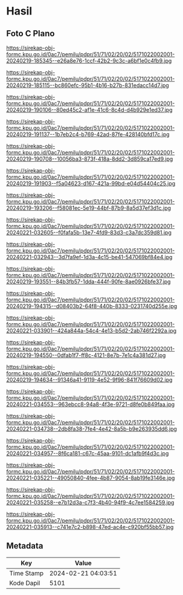 # Hasil

## Foto C Plano

https://sirekap-obj-formc.kpu.go.id/0ac7/pemilu/pdpr/51/71/02/20/02/5171022002001-20240219-185345--e26a8e76-1ccf-42b2-9c3c-a6bf1e0c4fb9.jpg

https://sirekap-obj-formc.kpu.go.id/0ac7/pemilu/pdpr/51/71/02/20/02/5171022002001-20240219-185115--bc860efc-95b1-4b16-b27b-831edacc14d7.jpg

https://sirekap-obj-formc.kpu.go.id/0ac7/pemilu/pdpr/51/71/02/20/02/5171022002001-20240219-190106--80ed45c2-af1e-41c6-8c4d-d4b929e1ed37.jpg

https://sirekap-obj-formc.kpu.go.id/0ac7/pemilu/pdpr/51/71/02/20/02/5171022002001-20240219-191137--1b7eb2c4-b769-42ad-87fe-428140bfd17c.jpg

https://sirekap-obj-formc.kpu.go.id/0ac7/pemilu/pdpr/51/71/02/20/02/5171022002001-20240219-190708--10056ba3-873f-418a-8dd2-3d859ca17ed9.jpg

https://sirekap-obj-formc.kpu.go.id/0ac7/pemilu/pdpr/51/71/02/20/02/5171022002001-20240219-191903--f5a04623-d167-421a-99bd-e04d54404c25.jpg

https://sirekap-obj-formc.kpu.go.id/0ac7/pemilu/pdpr/51/71/02/20/02/5171022002001-20240219-193206--f58081ec-5e19-44bf-87b9-8a5d37ef3d1c.jpg

https://sirekap-obj-formc.kpu.go.id/0ac7/pemilu/pdpr/51/71/02/20/02/5171022002001-20240221-032605--f0fafa5b-13e7-4fd9-83d3-c3a7dc359d81.jpg

https://sirekap-obj-formc.kpu.go.id/0ac7/pemilu/pdpr/51/71/02/20/02/5171022002001-20240221-032943--3d7fa9ef-1d3a-4c15-be41-547069bf84e4.jpg

https://sirekap-obj-formc.kpu.go.id/0ac7/pemilu/pdpr/51/71/02/20/02/5171022002001-20240219-193551--84b3fb57-1dda-444f-90fe-8ae0926bfe37.jpg

https://sirekap-obj-formc.kpu.go.id/0ac7/pemilu/pdpr/51/71/02/20/02/5171022002001-20240219-194315--d08403b2-64f8-440b-8333-0231740d255e.jpg

https://sirekap-obj-formc.kpu.go.id/0ac7/pemilu/pdpr/51/71/02/20/02/5171022002001-20240221-033901--424a844a-54c4-4e13-b5d2-2ab746f2292a.jpg

https://sirekap-obj-formc.kpu.go.id/0ac7/pemilu/pdpr/51/71/02/20/02/5171022002001-20240219-194550--0dfab1f7-ff8c-4121-8e7b-7e1c4a381d27.jpg

https://sirekap-obj-formc.kpu.go.id/0ac7/pemilu/pdpr/51/71/02/20/02/5171022002001-20240219-194634--91346a41-9119-4e52-9f96-841f76609d02.jpg

https://sirekap-obj-formc.kpu.go.id/0ac7/pemilu/pdpr/51/71/02/20/02/5171022002001-20240221-034553--963ebcc8-94a8-4f3e-9721-d8fe0b849faa.jpg

https://sirekap-obj-formc.kpu.go.id/0ac7/pemilu/pdpr/51/71/02/20/02/5171022002001-20240221-034738--2db8fa38-7fe4-4e42-8a5b-b9e263935dd6.jpg

https://sirekap-obj-formc.kpu.go.id/0ac7/pemilu/pdpr/51/71/02/20/02/5171022002001-20240221-034957--8f6ca181-c67c-45aa-9101-dc1afb9f4d3c.jpg

https://sirekap-obj-formc.kpu.go.id/0ac7/pemilu/pdpr/51/71/02/20/02/5171022002001-20240221-035221--49050840-4fee-4b87-9054-8ab19fe3146e.jpg

https://sirekap-obj-formc.kpu.go.id/0ac7/pemilu/pdpr/51/71/02/20/02/5171022002001-20240221-035258--e7b12d3a-c7f3-4b40-94f9-4c7ee1584259.jpg

https://sirekap-obj-formc.kpu.go.id/0ac7/pemilu/pdpr/51/71/02/20/02/5171022002001-20240221-035913--c741e7c2-b898-47ed-ac4e-c920bf55bb57.jpg


## Metadata

| Key        | Value               |
| ---------- | ------------------- |
| Time Stamp | 2024-02-21 04:03:51 |
| Kode Dapil | 5101                |



